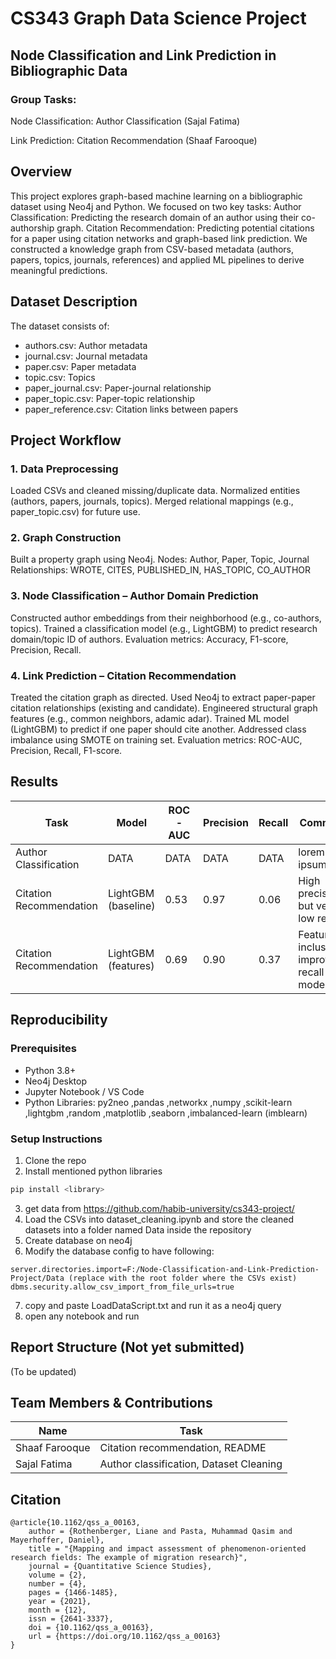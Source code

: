 # CS343 Graph Data Science Project

## Node Classification and Link Prediction in Bibliographic Data

### Group Tasks:
Node Classification: Author Classification (Sajal Fatima)

Link Prediction: Citation Recommendation (Shaaf Farooque)

## Overview

This project explores graph-based machine learning on a bibliographic dataset using Neo4j and Python. We focused on two key tasks:
Author Classification: Predicting the research domain of an author using their co-authorship graph.
Citation Recommendation: Predicting potential citations for a paper using citation networks and graph-based link prediction.
We constructed a knowledge graph from CSV-based metadata (authors, papers, topics, journals, references) and applied ML pipelines to derive meaningful predictions.

## Dataset Description
The dataset consists of:

* authors.csv: Author metadata
* journal.csv: Journal metadata
* paper.csv: Paper metadata
* topic.csv: Topics
* paper_journal.csv: Paper-journal relationship
* paper_topic.csv: Paper-topic relationship
* paper_reference.csv: Citation links between papers

## Project Workflow

### 1. Data Preprocessing
Loaded CSVs and cleaned missing/duplicate data.
Normalized entities (authors, papers, journals, topics).
Merged relational mappings (e.g., paper_topic.csv) for future use.

### 2. Graph Construction
Built a property graph using Neo4j.
Nodes: Author, Paper, Topic, Journal
Relationships: WROTE, CITES, PUBLISHED_IN, HAS_TOPIC, CO_AUTHOR

### 3. Node Classification – Author Domain Prediction
Constructed author embeddings from their neighborhood (e.g., co-authors, topics).
Trained a classification model (e.g., LightGBM) to predict research domain/topic ID of authors.
Evaluation metrics: Accuracy, F1-score, Precision, Recall.

### 4. Link Prediction – Citation Recommendation
Treated the citation graph as directed.
Used Neo4j to extract paper-paper citation relationships (existing and candidate).
Engineered structural graph features (e.g., common neighbors, adamic adar).
Trained ML model (LightGBM) to predict if one paper should cite another.
Addressed class imbalance using SMOTE on training set.
Evaluation metrics: ROC-AUC, Precision, Recall, F1-score.

## Results

| Task                    | Model               | ROC-AUC | Precision | Recall | Comments                                           |
| ----------------------- | ------------------- | ------- | --------- | ------ | -------------------------------------------------- |
| Author Classification   | DATA                | DATA    | DATA      | DATA   | lorem ipsum                                        |
| Citation Recommendation | LightGBM (baseline) | 0.53    | 0.97      | 0.06   | High precision but very low recall;                |
| Citation Recommendation | LightGBM (features) | 0.69    | 0.90      | 0.37   | Feature inclusion improves recall moderately;      |


## Reproducibility

### Prerequisites
* Python 3.8+
* Neo4j Desktop
* Jupyter Notebook / VS Code
* Python Libraries: py2neo ,pandas ,networkx ,numpy ,scikit-learn ,lightgbm ,random ,matplotlib ,seaborn ,imbalanced-learn (imblearn)

### Setup Instructions

1. Clone the repo
2. Install mentioned python libraries

```python
pip install <library>
```
3. get data from https://github.com/habib-university/cs343-project/
4. Load the CSVs into dataset_cleaning.ipynb and store the cleaned datasets into a folder named Data inside the repository
5. Create database on neo4j
6. Modify the database config to have following:

```neo4j config
server.directories.import=F:/Node-Classification-and-Link-Prediction-Project/Data (replace with the root folder where the CSVs exist)
dbms.security.allow_csv_import_from_file_urls=true
```

7. copy and paste LoadDataScript.txt and run it as a neo4j query
8. open any notebook and run

## Report Structure (Not yet submitted)
(To be updated)

## Team Members & Contributions
| Name                   | Task                                                |
| -------------          | --------------------------------------------------- |
|   Shaaf Farooque       | Citation recommendation, README                     |
|   Sajal Fatima         | Author classification, Dataset Cleaning             |

## Citation

```
@article{10.1162/qss_a_00163,
    author = {Rothenberger, Liane and Pasta, Muhammad Qasim and Mayerhoffer, Daniel},
    title = "{Mapping and impact assessment of phenomenon-oriented research fields: The example of migration research}",
    journal = {Quantitative Science Studies},
    volume = {2},
    number = {4},
    pages = {1466-1485},
    year = {2021},
    month = {12},
    issn = {2641-3337},
    doi = {10.1162/qss_a_00163},
    url = {https://doi.org/10.1162/qss_a_00163}
}
```